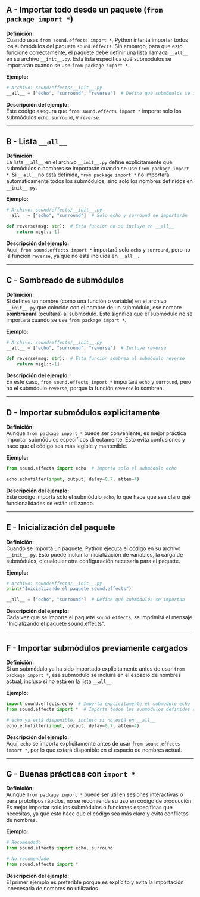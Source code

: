 ## A - Importar todo desde un paquete (`from package import *`)

**Definición:**  
Cuando usas `from sound.effects import *`, Python intenta importar todos los submódulos del paquete `sound.effects`. Sin embargo, para que esto funcione correctamente, el paquete debe definir una lista llamada `__all__` en su archivo `__init__.py`. Esta lista especifica qué submódulos se importarán cuando se use `from package import *`.

**Ejemplo:**

```python
# Archivo: sound/effects/__init__.py
__all__ = ["echo", "surround", "reverse"]  # Define qué submódulos se importan
```

**Descripción del ejemplo:**  
Este código asegura que `from sound.effects import *` importe solo los submódulos `echo`, `surround`, y `reverse`.

---

## B - Lista `__all__`

**Definición:**  
La lista `__all__` en el archivo `__init__.py` define explícitamente qué submódulos o nombres se importarán cuando se use `from package import *`. Si `__all__` no está definida, `from package import *` no importará automáticamente todos los submódulos, sino solo los nombres definidos en `__init__.py`.

**Ejemplo:**

```python
# Archivo: sound/effects/__init__.py
__all__ = ["echo", "surround"]  # Solo echo y surround se importarán

def reverse(msg: str):  # Esta función no se incluye en __all__
    return msg[::-1]
```

**Descripción del ejemplo:**  
Aquí, `from sound.effects import *` importará solo `echo` y `surround`, pero no la función `reverse`, ya que no está incluida en `__all__`.

---

## C - Sombreado de submódulos

**Definición:**  
Si defines un nombre (como una función o variable) en el archivo `__init__.py` que coincide con el nombre de un submódulo, ese nombre **sombraeará** (ocultará) al submódulo. Esto significa que el submódulo no se importará cuando se use `from package import *`.

**Ejemplo:**

```python
# Archivo: sound/effects/__init__.py
__all__ = ["echo", "surround", "reverse"]  # Incluye reverse

def reverse(msg: str):  # Esta función sombrea al submódulo reverse
    return msg[::-1]
```

**Descripción del ejemplo:**  
En este caso, `from sound.effects import *` importará `echo` y `surround`, pero no el submódulo `reverse`, porque la función `reverse` lo sombrea.

---

## D - Importar submódulos explícitamente

**Definición:**  
Aunque `from package import *` puede ser conveniente, es mejor práctica importar submódulos específicos directamente. Esto evita confusiones y hace que el código sea más legible y mantenible.

**Ejemplo:**

```python
from sound.effects import echo  # Importa solo el submódulo echo

echo.echofilter(input, output, delay=0.7, atten=4)
```

**Descripción del ejemplo:**  
Este código importa solo el submódulo `echo`, lo que hace que sea claro qué funcionalidades se están utilizando.

---

## E - Inicialización del paquete

**Definición:**  
Cuando se importa un paquete, Python ejecuta el código en su archivo `__init__.py`. Esto puede incluir la inicialización de variables, la carga de submódulos, o cualquier otra configuración necesaria para el paquete.

**Ejemplo:**

```python
# Archivo: sound/effects/__init__.py
print("Inicializando el paquete sound.effects")

__all__ = ["echo", "surround"]  # Define qué submódulos se importan
```

**Descripción del ejemplo:**  
Cada vez que se importe el paquete `sound.effects`, se imprimirá el mensaje "Inicializando el paquete sound.effects".

---

## F - Importar submódulos previamente cargados

**Definición:**  
Si un submódulo ya ha sido importado explícitamente antes de usar `from package import *`, ese submódulo se incluirá en el espacio de nombres actual, incluso si no está en la lista `__all__`.

**Ejemplo:**

```python
import sound.effects.echo  # Importa explícitamente el submódulo echo
from sound.effects import *  # Importa todos los submódulos definidos en __all__

# echo ya está disponible, incluso si no está en __all__
echo.echofilter(input, output, delay=0.7, atten=4)
```

**Descripción del ejemplo:**  
Aquí, `echo` se importa explícitamente antes de usar `from sound.effects import *`, por lo que estará disponible en el espacio de nombres actual.

---

## G - Buenas prácticas con `import *`

**Definición:**  
Aunque `from package import *` puede ser útil en sesiones interactivas o para prototipos rápidos, no se recomienda su uso en código de producción. Es mejor importar solo los submódulos o funciones específicas que necesitas, ya que esto hace que el código sea más claro y evita conflictos de nombres.

**Ejemplo:**

```python
# Recomendado
from sound.effects import echo, surround

# No recomendado
from sound.effects import *
```

**Descripción del ejemplo:**  
El primer ejemplo es preferible porque es explícito y evita la importación innecesaria de nombres no utilizados.
